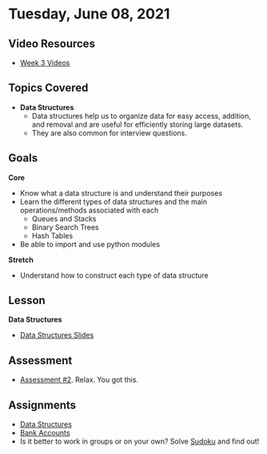 # Tuesday, June 08, 2021

## Video Resources
- [Week 3 Videos](https://www.youtube.com/watch?v=sMKRM6f99Dk&list=PLu0CiQ7bzwEQFbl_8DTrMyfgD5OmMjVhM)

## Topics Covered
- **Data Structures**
    - Data structures help us to organize data for easy access, addition, and removal and are useful for efficiently storing large datasets.
    - They are also common for interview questions.

## Goals
**Core**
- Know what a data structure is and understand their purposes
- Learn the different types of data structures and the main operations/methods associated with each
    - Queues and Stacks
    - Binary Search Trees
    - Hash Tables
- Be able to import and use python modules

**Stretch**
- Understand how to construct each type of data structure

## Lesson
**Data Structures**
- [Data Structures Slides](../page-resources/Code_Platoon_Linked_List.pdf)

## Assessment
- [Assessment #2](https://github.com/oscarplatoon/assessment-2). Relax. You got this.

## Assignments
- [Data Structures](https://github.com/oscarplatoon/data-structures)
- [Bank Accounts](https://github.com/oscarplatoon/bank-accounts)
- Is it better to work in groups or on your own? Solve [Sudoku](https://github.com/oscarplatoon/Sudoku) and find out!



